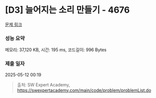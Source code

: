 # [D3] 늘어지는 소리 만들기 - 4676 

[문제 링크](https://swexpertacademy.com/main/code/problem/problemDetail.do?contestProbId=AWRKWITqfvIDFAV8) 

### 성능 요약

메모리: 37,120 KB, 시간: 195 ms, 코드길이: 996 Bytes

### 제출 일자

2025-05-12 00:19



> 출처: SW Expert Academy, https://swexpertacademy.com/main/code/problem/problemList.do